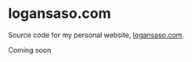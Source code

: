 # logansaso.com

Source code for my personal website, [logansaso.com](https://logansaso.com).

Coming soon